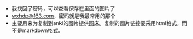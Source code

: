 - 我找回了密码，可以查看保存在里面的图片了
- wxhdp@163.com，密码就是我最常用的那个
- 主要用来为复制到anki的图片提供图床。复制的图片链接要采用html格式，而不是markdown格式。
